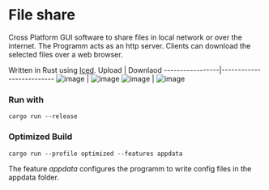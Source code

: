 # File share
Cross Platform GUI software to share files in local network or over the internet. 
The Programm acts as an http server. Clients can download the selected files over a web browser.

Written in Rust using [Iced](https://github.com/iced-rs/iced). 
Upload | Downlaod
-----------------|--------------------------
![image](https://github.com/user-attachments/assets/5de6d0a3-a54a-46b0-9a31-e9095109c7bf) | ![image](https://github.com/user-attachments/assets/42817b68-60be-458d-8691-0338bbacb6e6)
![image](https://github.com/user-attachments/assets/3267d1a5-23c6-43da-bcab-7b52dbfa0e7a) | ![image](https://github.com/user-attachments/assets/82782f36-c161-46a8-bc0b-0b7466f4af29)




### Run with
```
cargo run --release
```

### Optimized Build
```
cargo run --profile optimized --features appdata
```
The feature *appdata* configures the programm to write config files in the appdata folder. 
